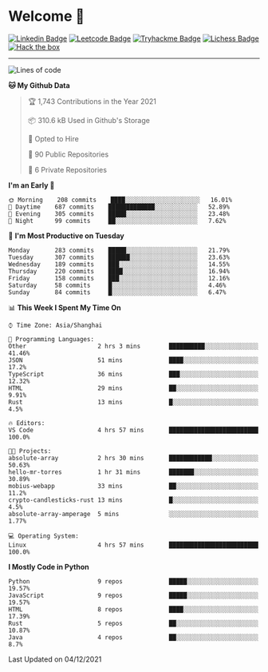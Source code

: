 # Welcome 👋

[![Linkedin Badge](https://img.shields.io/badge/-PedroTorres-blue?style=flat-square&logo=Linkedin&logoColor=white&link=https://www.linkedin.com/in/PedroTorres/)](https://www.linkedin.com/in/pedro-torres-cruz/)
[![Leetcode Badge](https://img.shields.io/badge/profile-leetcode-green)](https://leetcode.com/corfucinas/)
[![Tryhackme Badge](https://img.shields.io/badge/profile-tryhackme-blue)](https://tryhackme.com/p/Corfucinas/)
[![Lichess Badge](https://img.shields.io/badge/challenge_me-lichess-yellow)](https://lichess.org/@/Corfucinas)
[![Hack the box](https://img.shields.io/badge/hack_the_box-profile-red)](https://www.hackthebox.eu/profile/375826)

---

<!--START_SECTION:waka-->
![Lines of code](https://img.shields.io/badge/From%20Hello%20World%20I%27ve%20Written-1.6%20million%20lines%20of%20code-blue)

**🐱 My Github Data** 

> 🏆 1,743 Contributions in the Year 2021
 > 
> 📦 310.6 kB Used in Github's Storage 
 > 
> 💼 Opted to Hire
 > 
> 📜 90 Public Repositories 
 > 
> 🔑 6 Private Repositories  
 > 
**I'm an Early 🐤** 

```text
🌞 Morning    208 commits    ████░░░░░░░░░░░░░░░░░░░░░   16.01% 
🌆 Daytime    687 commits    █████████████░░░░░░░░░░░░   52.89% 
🌃 Evening    305 commits    █████░░░░░░░░░░░░░░░░░░░░   23.48% 
🌙 Night      99 commits     ██░░░░░░░░░░░░░░░░░░░░░░░   7.62%

```
📅 **I'm Most Productive on Tuesday** 

```text
Monday       283 commits    █████░░░░░░░░░░░░░░░░░░░░   21.79% 
Tuesday      307 commits    ██████░░░░░░░░░░░░░░░░░░░   23.63% 
Wednesday    189 commits    ███░░░░░░░░░░░░░░░░░░░░░░   14.55% 
Thursday     220 commits    ████░░░░░░░░░░░░░░░░░░░░░   16.94% 
Friday       158 commits    ███░░░░░░░░░░░░░░░░░░░░░░   12.16% 
Saturday     58 commits     █░░░░░░░░░░░░░░░░░░░░░░░░   4.46% 
Sunday       84 commits     █░░░░░░░░░░░░░░░░░░░░░░░░   6.47%

```


📊 **This Week I Spent My Time On** 

```text
⌚︎ Time Zone: Asia/Shanghai

💬 Programming Languages: 
Other                    2 hrs 3 mins        ██████████░░░░░░░░░░░░░░░   41.46% 
JSON                     51 mins             ████░░░░░░░░░░░░░░░░░░░░░   17.2% 
TypeScript               36 mins             ███░░░░░░░░░░░░░░░░░░░░░░   12.32% 
HTML                     29 mins             ██░░░░░░░░░░░░░░░░░░░░░░░   9.91% 
Rust                     13 mins             █░░░░░░░░░░░░░░░░░░░░░░░░   4.5%

🔥 Editors: 
VS Code                  4 hrs 57 mins       █████████████████████████   100.0%

🐱‍💻 Projects: 
absolute-array           2 hrs 30 mins       ████████████░░░░░░░░░░░░░   50.63% 
hello-mr-torres          1 hr 31 mins        ███████░░░░░░░░░░░░░░░░░░   30.89% 
mobius-webapp            33 mins             ██░░░░░░░░░░░░░░░░░░░░░░░   11.2% 
crypto-candlesticks-rust 13 mins             █░░░░░░░░░░░░░░░░░░░░░░░░   4.5% 
absolute-array-amperage  5 mins              ░░░░░░░░░░░░░░░░░░░░░░░░░   1.77%

💻 Operating System: 
Linux                    4 hrs 57 mins       █████████████████████████   100.0%

```

**I Mostly Code in Python** 

```text
Python                   9 repos             █████░░░░░░░░░░░░░░░░░░░░   19.57% 
JavaScript               9 repos             █████░░░░░░░░░░░░░░░░░░░░   19.57% 
HTML                     8 repos             ████░░░░░░░░░░░░░░░░░░░░░   17.39% 
Rust                     5 repos             ██░░░░░░░░░░░░░░░░░░░░░░░   10.87% 
Java                     4 repos             ██░░░░░░░░░░░░░░░░░░░░░░░   8.7%

```



 Last Updated on 04/12/2021
<!--END_SECTION:waka-->
